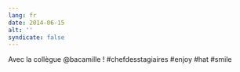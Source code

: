 ```yaml
---
lang: fr
date: 2014-06-15
alt: ''
syndicate: false
---
```


Avec la collègue @bacamille ! #chefdesstagiaires #enjoy #hat #smile
